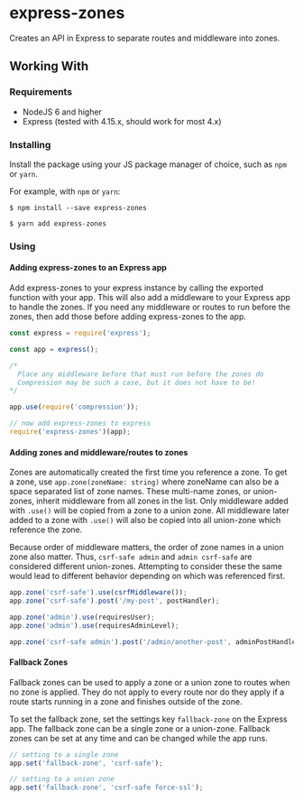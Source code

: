 # express-zones

Creates an API in Express to separate routes and middleware into zones.

## Working With

### Requirements

- NodeJS 6 and higher
- Express (tested with 4.15.x, should work for most 4.x)

### Installing

Install the package using your JS package manager of choice, such as `npm` or `yarn`.

For example, with `npm` or `yarn`:
```
$ npm install --save express-zones

$ yarn add express-zones
```

### Using

#### Adding express-zones to an Express app

Add express-zones to your express instance by calling the exported function with your app.
This will also add a middleware to your Express app to handle the zones.
If you need any middleware or routes to run before the zones, then add those before adding express-zones to the app.

```js
const express = require('express');

const app = express();

/*
  Place any middleware before that must run before the zones do
  Compression may be such a case, but it does not have to be!
*/

app.use(require('compression'));

// now add express-zones to express
require('express-zones')(app);
```

#### Adding zones and middleware/routes to zones

Zones are automatically created the first time you reference a zone.
To get a zone, use `app.zone(zoneName: string)` where zoneName can also be a space separated list of zone names.
These multi-name zones, or union-zones, inherit middleware from all zones in the list.
Only middleware added with `.use()` will be copied from a zone to a union zone.
All middleware later added to a zone with `.use()` will also be copied into all union-zone which reference the zone.

Because order of middleware matters, the order of zone names in a union zone also matter.
Thus, `csrf-safe admin` and `admin csrf-safe` are considered different union-zones.
Attempting to consider these the same would lead to different behavior depending on which was referenced first.

```js
app.zone('csrf-safe').use(csrfMiddleware());
app.zone('csrf-safe').post('/my-post', postHandler);

app.zone('admin').use(requiresUser);
app.zone('admin').use(requiresAdminLevel);

app.zone('csrf-safe admin').post('/admin/another-post', adminPostHandler);
```

#### Fallback Zones

Fallback zones can be used to apply a zone or a union zone to routes when no zone is applied.
They do not apply to every route nor do they apply if a route starts running in a zone and finishes outside of the zone.

To set the fallback zone, set the settings key `fallback-zone` on the Express app.
The fallback zone can be a single zone or a union-zone.
Fallback zones can be set at any time and can be changed while the app runs.

```js
// setting to a single zone
app.set('fallback-zone', 'csrf-safe');

// setting to a union zone
app.set('fallback-zone', 'csrf-safe force-ssl');
```

